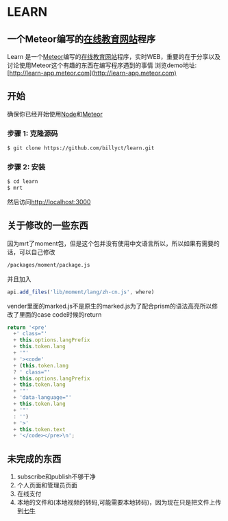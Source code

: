 # LEARN

## 一个Meteor编写的[在线教育网站](http://learn-app.meteor.com)程序

Learn 是一个[Meteor](http://meteor.com)编写的[在线教育网站](http://learn-app.meteor.com)程序，实时WEB，重要的在于分享以及讨论使用Meteor这个有趣的东西在编写程序遇到的事情
浏览demo地址:[http://learn-app.meteor.com](http://learn-app.meteor.com)

## 开始

确保你已经开始使用[Node](http://nodejs.org)和[Meteor](http://meteor.com)

### 步骤 1: 克隆源码

```bash
$ git clone https://github.com/billyct/learn.git
```

### 步骤 2: 安装

```bash
$ cd learn
$ mrt
```
然后访问[http://localhost:3000](http://localhost:3000)

## 关于修改的一些东西
因为mrt了moment包，但是这个包并没有使用中文语言所以，所以如果有需要的话，可以自己修改
```bash
/packages/moment/package.js
```
并且加入
```javascript
api.add_files('lib/moment/lang/zh-cn.js', where)
```

vender里面的marked.js不是原生的marked.js为了配合prism的语法高亮所以修改了里面的case code时候的return
```javascript
return '<pre'
  +' class="'
  + this.options.langPrefix
  + this.token.lang
  + '"'
  + '><code'
  + (this.token.lang
  ? ' class="'
  + this.options.langPrefix
  + this.token.lang
  + '"'
  + 'data-language="'
  + this.token.lang
  + '"'
  : '')
  + '>'
  + this.token.text
  + '</code></pre>\n';
```

## 未完成的东西
1. subscribe和publish不够干净
2. 个人页面和管理员页面
3. 在线支付
4. 本地的文件和(本地视频的转码,可能需要本地转码)，因为现在只是把文件上传到[七牛](http://qiniu.com)
